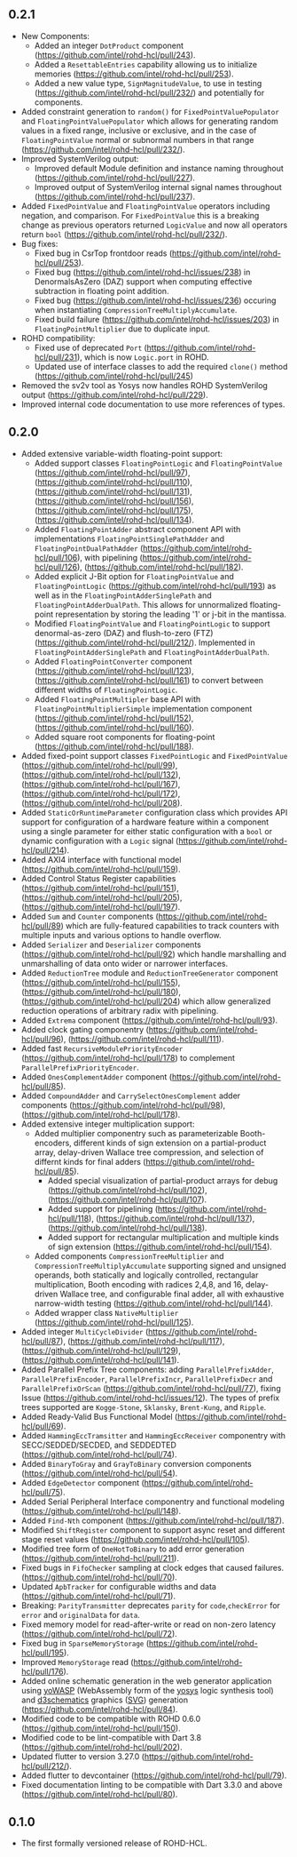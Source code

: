 ## 0.2.1

- New Components:
  - Added an integer `DotProduct` component (<https://github.com/intel/rohd-hcl/pull/243>).
  - Added a `ResettableEntries` capability allowing us to initialize memories (<https://github.com/intel/rohd-hcl/pull/253>).
  - Added a new value type, `SignMagnitudeValue`, to use in testing (<https://github.com/intel/rohd-hcl/pull/232/>) and potentially for components.
- Added constraint generation to `random()` for `FixedPointValuePopulator` and `FloatingPointValuePopulator` which allows for generating random values in a fixed range, inclusive or exclusive, and in the case of `FloatingPointValue` normal or subnormal numbers in that range (<https://github.com/intel/rohd-hcl/pull/232/>).
- Improved SystemVerilog output:
  - Improved default Module definition and instance naming throughout (<https://github.com/intel/rohd-hcl/pull/227>).
  - Improved output of SystemVerilog internal signal names throughout (<https://github.com/intel/rohd-hcl/pull/237>).
- Added `FixedPointValue` and `FloatingPointValue` operators including negation, and comparison.  For `FixedPointValue` this is a breaking change as previous operators returned `LogicValue` and now all operators return `bool` (<https://github.com/intel/rohd-hcl/pull/232/>).
- Bug fixes:
  - Fixed bug in CsrTop frontdoor reads (<https://github.com/intel/rohd-hcl/pull/253>).
  - Fixed bug (<https://github.com/intel/rohd-hcl/issues/238>) in DenormalsAsZero (DAZ) support when computing effective subtraction in floating point addition.
  - Fixed bug (<https://github.com/intel/rohd-hcl/issues/236>) occuring when instantiating `CompressionTreeMultiplyAccumulate`.
  - Fixed build failure (<https://github.com/intel/rohd-hcl/issues/203>) in `FloatingPointMultiplier` due to duplicate input.
- ROHD compatibility: 
  - Fixed use of deprecated `Port` (<https://github.com/intel/rohd-hcl/pull/231>), which is now `Logic.port` in ROHD. 
  - Updated use of interface classes to add the required `clone()` method (<https://github.com/intel/rohd-hcl/pull/245>)
- Removed the sv2v tool as Yosys now handles ROHD SystemVerilog output (<https://github.com/intel/rohd-hcl/pull/229>).
- Improved internal code documentation to use more references of types.



## 0.2.0

- Added extensive variable-width floating-point support:
  - Added support classes `FloatingPointLogic` and `FloatingPointValue` (<https://github.com/intel/rohd-hcl/pull/97>), (<https://github.com/intel/rohd-hcl/pull/110>), (<https://github.com/intel/rohd-hcl/pull/131>), (<https://github.com/intel/rohd-hcl/pull/156>), (<https://github.com/intel/rohd-hcl/pull/175>), (<https://github.com/intel/rohd-hcl/pull/134>).
  - Added `FloatingPointAdder` abstract component API with implementations `FloatingPointSinglePathAdder` and `FloatingPointDualPathAdder` (<https://github.com/intel/rohd-hcl/pull/106>), with pipelining (<https://github.com/intel/rohd-hcl/pull/126>), (<https://github.com/intel/rohd-hcl/pull/182>).
  - Added explicit J-Bit option for `FloatingPointValue`  and `FloatingPointLogic` (<https://github.com/intel/rohd-hcl/pull/193>) as well as in the `FloatingPointAdderSinglePath` and `FloatingPointAdderDualPath`.  This allows for unnormalized floating-point representation by storing the leading '1' or j-bit in the mantissa.
  - Modified `FloatingPointValue` and `FloatingPointLogic` to support denormal-as-zero (DAZ) and flush-to-zero (FTZ) (<https://github.com/intel/rohd-hcl/pull/212/>).  Implemented in `FloatingPointAdderSinglePath` and `FloatingPointAdderDualPath`.
  - Added `FloatingPointConverter` component (<https://github.com/intel/rohd-hcl/pull/123>), (<https://github.com/intel/rohd-hcl/pull/161>) to convert between different widths of `FloatingPointLogic`.
  - Added `FloatingPointMultipler` base API with `FloatingPointMultiplierSimple` implementation component (<https://github.com/intel/rohd-hcl/pull/152>), (<https://github.com/intel/rohd-hcl/pull/160>).
  - Added square root components for floating-point (<https://github.com/intel/rohd-hcl/pull/188>).
- Added fixed-point support classes `FixedPointLogic` and `FixedPointValue` (<https://github.com/intel/rohd-hcl/pull/99>), (<https://github.com/intel/rohd-hcl/pull/132>), (<https://github.com/intel/rohd-hcl/pull/167>), (<https://github.com/intel/rohd-hcl/pull/172>), (<https://github.com/intel/rohd-hcl/pull/208>).
- Added `StaticOrRuntimeParameter` configuration class which provides API support for configuration of a hardware feature within a component using a single parameter for either static configuration with a `bool` or dynamic configuration with a `Logic` signal (<https://github.com/intel/rohd-hcl/pull/214>).
- Added AXI4 interface with functional model (<https://github.com/intel/rohd-hcl/pull/159>).
- Added Control Status Register capabilities (<https://github.com/intel/rohd-hcl/pull/151>), (<https://github.com/intel/rohd-hcl/pull/205>), (<https://github.com/intel/rohd-hcl/pull/197>).
- Added `Sum` and `Counter` components (<https://github.com/intel/rohd-hcl/pull/89>) which are fully-featured capabilities to track counters with multiple inputs and various options to handle overflow.
- Added `Serializer` and `Deserializer` components (<https://github.com/intel/rohd-hcl/pull/92>) which handle marshalling and unmarshalling of data onto wider or narrower interfaces.
- Added `ReductionTree` module and `ReductionTreeGenerator` component (<https://github.com/intel/rohd-hcl/pull/155>), (<https://github.com/intel/rohd-hcl/pull/180>), (<https://github.com/intel/rohd-hcl/pull/204>) which allow generalized reduction operations of arbitrary radix with pipelining.
- Added `Extrema` component (<https://github.com/intel/rohd-hcl/pull/93>).
- Added clock gating componentry (<https://github.com/intel/rohd-hcl/pull/96>), (<https://github.com/intel/rohd-hcl/pull/111>).
- Added fast `RecursiveModulePriorityEncoder` (<https://github.com/intel/rohd-hcl/pull/178>) to complement `ParallelPrefixPriorityEncoder`.
- Added `OnesComplementAdder` component (<https://github.com/intel/rohd-hcl/pull/85>).
- Added `CompoundAdder` and `CarrySelectOnesComplement` adder components (<https://github.com/intel/rohd-hcl/pull/98>), (<https://github.com/intel/rohd-hcl/pull/178>).
- Added extensive integer multiplication support:
  - Added multiplier componentry such as parameterizable Booth-encoders, different kinds of sign extension on a partial-product array, delay-driven Wallace tree compression, and selection of differnt kinds for final adders (<https://github.com/intel/rohd-hcl/pull/85>).
    - Added special visualization of partial-product arrays for debug (<https://github.com/intel/rohd-hcl/pull/102>),  (<https://github.com/intel/rohd-hcl/pull/107>).
    - Added support for pipelining (<https://github.com/intel/rohd-hcl/pull/118>), (<https://github.com/intel/rohd-hcl/pull/137>), (<https://github.com/intel/rohd-hcl/pull/138>).
    - Added support for rectangular multiplication and multiple kinds of sign extension (<https://github.com/intel/rohd-hcl/pull/154>).
  - Added components `CompressionTreeMultiplier` and `CompressionTreeMultiplyAccumulate` supporting signed and unsigned operands, both statically and logically controlled, rectangular multiplication, Booth encoding with radices 2,4,8, and 16, delay-driven Wallace tree, and configurable final adder, all  with exhaustive narrow-width testing (<https://github.com/intel/rohd-hcl/pull/144>).
  - Added wrapper class `NativeMultiplier`  (<https://github.com/intel/rohd-hcl/pull/125>).
- Added integer `MultiCycleDivider` (<https://github.com/intel/rohd-hcl/pull/87>), (<https://github.com/intel/rohd-hcl/pull/117>), (<https://github.com/intel/rohd-hcl/pull/129>), (<https://github.com/intel/rohd-hcl/pull/141>).
- Added Parallel Prefix Tree components:   adding `ParallelPrefixAdder`, `ParallelPrefixEncoder`, `ParallelPrefixIncr`, `ParallelPrefixDecr` and `ParallelPrefixOrScan` (<https://github.com/intel/rohd-hcl/pull/77>), fixing Issue (<https://github.com/intel/rohd-hcl/issues/12>).  The types of prefix trees supported are `Kogge-Stone`, `Sklansky`, `Brent-Kung`, and `Ripple`.
- Added Ready-Valid Bus Functional Model (<https://github.com/intel/rohd-hcl/pull/69>).
- Added `HammingEccTramsitter` and `HammingEccReceiver` componentry with SECC/SEDDED/SECDED, and SEDDEDTED (<https://github.com/intel/rohd-hcl/pull/74>).
- Added `BinaryToGray` and `GrayToBinary` conversion components (<https://github.com/intel/rohd-hcl/pull/54>).
- Added `EdgeDetector` component (<https://github.com/intel/rohd-hcl/pull/75>).
- Added Serial Peripheral Interface componentry and functional modeling (<https://github.com/intel/rohd-hcl/pull/148>).
- Added `Find-Nth` component (<https://github.com/intel/rohd-hcl/pull/187>).
- Modified `ShiftRegister` component to support async reset and different stage reset values (<https://github.com/intel/rohd-hcl/pull/105>).
- Modified tree form of `OneHotToBinary` to add error generation (<https://github.com/intel/rohd-hcl/pull/211>).
- Fixed bugs in `FifoChecker` sampling at clock edges that caused failures. (<https://github.com/intel/rohd-hcl/pull/70>).
- Updated `ApbTracker` for configurable widths and data (<https://github.com/intel/rohd-hcl/pull/71>).
- Breaking:  `ParityTransmitter` deprecates `parity` for `code`,`checkError` for `error` and `originalData` for `data`.
- Fixed memory model for read-after-write or read on non-zero latency (<https://github.com/intel/rohd-hcl/pull/72>).
- Fixed bug in `SparseMemoryStorage` (<https://github.com/intel/rohd-hcl/pull/195>).
- Improved `MemoryStorage` read (<https://github.com/intel/rohd-hcl/pull/176>).
- Added online schematic generation in the web generator application using [yoWASP](https://yowasp.org/) (WebAssembly form of the [yosys](https://github.com/YosysHQ/yosys) logic synthesis tool) and [d3schematics](https://github.com/Nic30/d3-hwschematic) graphics ([SVG](https://en.wikipedia.org/wiki/SVG)) generation (<https://github.com/intel/rohd-hcl/pull/84>).
- Modified code to be compatible with ROHD 0.6.0 (<https://github.com/intel/rohd-hcl/pull/150>).
- Modified code to be lint-compatible with Dart 3.8 (<https://github.com/intel/rohd-hcl/pull/202>).
- Updated flutter to version 3.27.0 (<https://github.com/intel/rohd-hcl/pull/212/>).
- Added flutter to devcontainer (<https://github.com/intel/rohd-hcl/pull/79>).
- Fixed documentation linting to be compatible with Dart 3.3.0  and above (<https://github.com/intel/rohd-hcl/pull/80>).

## 0.1.0

- The first formally versioned release of ROHD-HCL.
